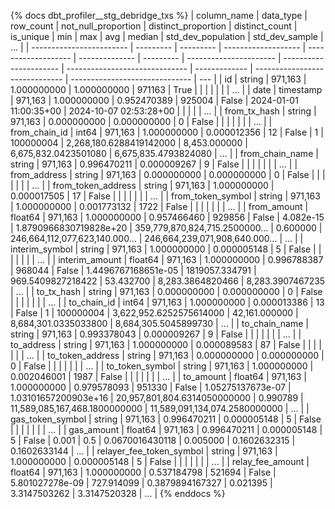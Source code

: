 {% docs dbt_profiler__stg_debridge_txs  %}
| column_name              | data_type | row_count | not_null_proportion | distinct_proportion | distinct_count | is_unique | min                    | max                    |                            avg |        median |             std_dev_population |                 std_dev_sample | ... |
| ------------------------ | --------- | --------- | ------------------- | ------------------- | -------------- | --------- | ---------------------- | ---------------------- | ------------------------------ | ------------- | ------------------------------ | ------------------------------ | --- |
| id                       | string    |   971,163 |         1.000000000 |         1.000000000 |         971163 |      True |                        |                        |                                |               |                                |                                | ... |
| date                     | timestamp |   971,163 |         1.000000000 |         0.952470389 |         925004 |     False | 2024-01-01 11:00:35+00 | 2024-10-07 02:53:28+00 |                                |               |                                |                                | ... |
| from_tx_hash             | string    |   971,163 |         0.000000000 |         0.000000000 |              0 |     False |                        |                        |                                |               |                                |                                | ... |
| from_chain_id            | int64     |   971,163 |         1.000000000 |         0.000012356 |             12 |     False | 1                      | 100000004              |        2,268,180.6288419142000 |  8,453.000000 |           6,675,832.0423501080 |           6,675,835.4793824080 | ... |
| from_chain_name          | string    |   971,163 |         0.996470211 |         0.000009267 |              9 |     False |                        |                        |                                |               |                                |                                | ... |
| from_address             | string    |   971,163 |         0.000000000 |         0.000000000 |              0 |     False |                        |                        |                                |               |                                |                                | ... |
| from_token_address       | string    |   971,163 |         1.000000000 |         0.000017505 |             17 |     False |                        |                        |                                |               |                                |                                | ... |
| from_token_symbol        | string    |   971,163 |         1.000000000 |         0.001773132 |           1722 |     False |                        |                        |                                |               |                                |                                | ... |
| from_amount              | float64   |   971,163 |         1.000000000 |         0.957466460 |         929856 |     False | 4.082e-15              | 1.8790966830719828e+20 | 359,779,870,824,715.2500000... |      0.600000 | 246,664,112,077,623,140.000... | 246,664,239,071,908,640.000... | ... |
| interim_symbol           | string    |   971,163 |         1.000000000 |         0.000005148 |              5 |     False |                        |                        |                                |               |                                |                                | ... |
| interim_amount           | float64   |   971,163 |         1.000000000 |         0.996788387 |         968044 |     False | 1.4496767168651e-05    | 1819057.334791         |              969.5409827218422 |     53.432700 |               8,283.3864820466 |               8,283.3907467235 | ... |
| to_tx_hash               | string    |   971,163 |         0.000000000 |         0.000000000 |              0 |     False |                        |                        |                                |               |                                |                                | ... |
| to_chain_id              | int64     |   971,163 |         1.000000000 |         0.000013386 |             13 |     False | 1                      | 100000004              |        3,622,952.6252575614000 | 42,161.000000 |           8,684,301.0335033800 |           8,684,305.5045899730 | ... |
| to_chain_name            | string    |   971,163 |         0.993378043 |         0.000009267 |              9 |     False |                        |                        |                                |               |                                |                                | ... |
| to_address               | string    |   971,163 |         1.000000000 |         0.000089583 |             87 |     False |                        |                        |                                |               |                                |                                | ... |
| to_token_address         | string    |   971,163 |         0.000000000 |         0.000000000 |              0 |     False |                        |                        |                                |               |                                |                                | ... |
| to_token_symbol          | string    |   971,163 |         1.000000000 |         0.002046001 |           1987 |     False |                        |                        |                                |               |                                |                                | ... |
| to_amount                | float64   |   971,163 |         1.000000000 |         0.979578093 |         951330 |     False | 1.05275137673e-07      | 1.03101657200903e+16   |   20,957,801,804.6314050000000 |      0.990789 |  11,589,085,167,468.1800000000 |  11,589,091,134,074.2580000000 | ... |
| gas_token_symbol         | string    |   971,163 |         0.996470211 |         0.000005148 |              5 |     False |                        |                        |                                |               |                                |                                | ... |
| gas_amount               | float64   |   971,163 |         0.996470211 |         0.000005148 |              5 |     False | 0.001                  | 0.5                    |                0.0670016430118 |      0.005000 |                   0.1602632315 |                   0.1602633144 | ... |
| relayer_fee_token_symbol | string    |   971,163 |         1.000000000 |         0.000005148 |              5 |     False |                        |                        |                                |               |                                |                                | ... |
| relay_fee_amount         | float64   |   971,163 |         1.000000000 |         0.537184798 |         521694 |     False | 5.801027278e-09        | 727.914099             |                0.3879894167327 |      0.021395 |                   3.3147503262 |                   3.3147520328 | ... |
{% enddocs %}

